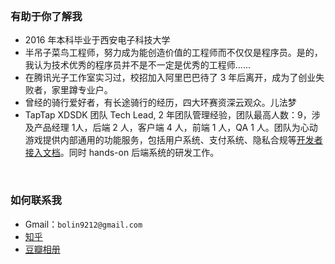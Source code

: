 
<br>

### 有助于你了解我
- 2016 年本科毕业于西安电子科技大学
- 半吊子菜鸟工程师，努力成为能创造价值的工程师而不仅仅是程序员。是的，我认为技术优秀的程序员并不是不一定是优秀的工程师......
- 在腾讯光子工作室实习过，校招加入阿里巴巴待了 3 年后离开，成为了创业失败者，家里蹲专业户。
- 曾经的骑行爱好者，有长途骑行的经历，四大环赛资深云观众。儿法梦
- TapTap XDSDK 团队 Tech Lead, 2 年团队管理经验，团队最高人数：9，涉及产品经理 1人，后端 2 人，客户端 4 人，前端 1 人，QA 1 人。团队为心动游戏提供内部通用的功能服务，包括用户系统、支付系统、隐私合规等[开发者接入文档](http://docs.xdglobalapi.com)。同时 hands-on 后端系统的研发工作。


<br>

### 如何联系我

- Gmail：`bolin9212@gmail.com`
- [知乎](https://www.zhihu.com/people/feng-bo-lin-1)
- [豆瓣相册](https://www.douban.com/people/165976323/photos)